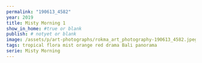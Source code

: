 ```yaml
---
permalink: "190613_4582"
year: 2019
title: Misty Morning 1
show_in_home: #true or blank
publish: # notyet or blank
image: /assets/p/art-photographs/rokma_art_photography-190613_4582.jpeg
tags: tropical flora mist orange red drama Bali panorama
serie: Misty Morning
---
```

